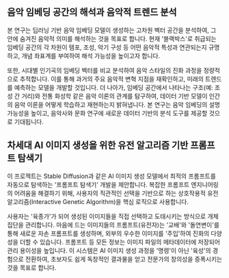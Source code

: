 
## 음악 임베딩 공간의 해석과 음악적 트렌드 분석

본 연구는 딥러닝 기반 음악 임베딩 모델이 생성하는 고차원 벡터 공간을 분석하여, 그 안에 숨겨진 음악적 의미를 해석하는 것을 목표로 합니다. 현재 '블랙박스'로 취급되는 임베딩 공간의 각 차원이 템포, 조성, 악기 구성 등 어떤 음악적 특성과 연관되는지 규명하고, 개념 좌표계를 부여하여 해석 가능성을 높이고자 합니다.

또한, 시대별 인기곡의 임베딩 벡터를 비교 분석하여 음악 스타일의 진화 과정을 정량적으로 추적합니다. 이를 통해 과거의 주요 음악적 변혁 지점을 재확인하고, 미래의 트렌드를 예측하는 모델을 개발할 것입니다. 더 나아가, 임베딩 공간에서 나타나는 구조(예: 조성 간 거리)와 전통 화성학 같은 음악 이론의 관계를 탐구하여, 데이터 기반 모델이 인간의 음악 이론을 어떻게 학습하고 재현하는지 밝혀냅니다. 본 연구는 음악 임베딩의 설명가능성을 높이고, 음악사와 문화 연구에 새로운 데이터 기반의 분석 도구를 제공할 것으로 기대됩니다.

## 차세대 AI 이미지 생성을 위한 유전 알고리즘 기반 프롬프트 탐색기

이 프로젝트는 Stable Diffusion과 같은 AI 이미지 생성 모델에서 최적의 프롬프트를 자동으로 탐색하는 '프롬프트 탐색기' 개발을 제안합니다. 복잡한 프롬프트 엔지니어링의 어려움을 해결하기 위해, 사용자의 직관적인 선택을 기반으로 하는 상호작용적 유전 알고리즘(Interactive Genetic Algorithm)을 핵심 로직으로 사용합니다.

사용자는 '육종가'가 되어 생성된 이미지들을 직접 선택하고 도태시키는 방식으로 개체 집단을 관리합니다. 마음에 드는 이미지들의 프롬프트(유전자)는 '교배'와 '돌연변이'를 통해 새로운 자손 프롬프트를 생성하며, 외부의 우수한 이미지를 '주입'하여 진화의 다양성을 더할 수 있습니다. 프롬프트 등 모든 정보는 이미지 파일의 메타데이터에 저장되어 관리 용이성을 높입니다. 이 시스템은 AI 이미지 생성 과정을 '명령'이 아닌 '육성'의 경험으로 전환하여, 초보자도 쉽게 독창적인 결과물을 얻고 전문가의 창의성을 증폭시키는 것을 목표로 합니다.